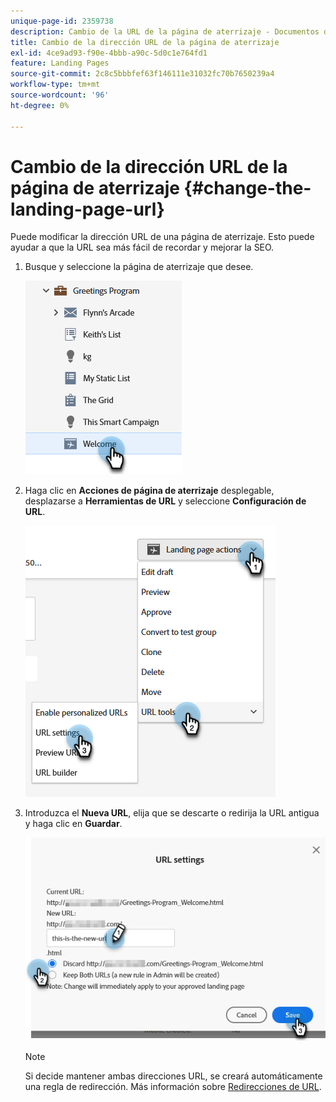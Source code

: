 ```yaml
---
unique-page-id: 2359738
description: Cambio de la URL de la página de aterrizaje - Documentos de Marketo - Documentación del producto
title: Cambio de la dirección URL de la página de aterrizaje
exl-id: 4ce9ad93-f90e-4bbb-a90c-5d0c1e764fd1
feature: Landing Pages
source-git-commit: 2c8c5bbbfef63f146111e31032fc70b7650239a4
workflow-type: tm+mt
source-wordcount: '96'
ht-degree: 0%

---
```


# Cambio de la dirección URL de la página de aterrizaje {#change-the-landing-page-url}

Puede modificar la dirección URL de una página de aterrizaje. Esto puede ayudar a que la URL sea más fácil de recordar y mejorar la SEO.

1. Busque y seleccione la página de aterrizaje que desee.

   ![](assets/change-the-landing-page-url-1.png)

1. Haga clic en **Acciones de página de aterrizaje** desplegable, desplazarse a **Herramientas de URL** y seleccione **Configuración de URL**.

   ![](assets/change-the-landing-page-url-2.png)

1. Introduzca el **Nueva URL**, elija que se descarte o redirija la URL antigua y haga clic en **Guardar**.

   ![](assets/change-the-landing-page-url-3.png)

   >[!NOTE]
   >
   >Si decide mantener ambas direcciones URL, se creará automáticamente una regla de redirección. Más información sobre [Redirecciones de URL](/help/marketo/product-docs/demand-generation/landing-pages/personalizing-landing-pages/redirect-a-url-path.md).
